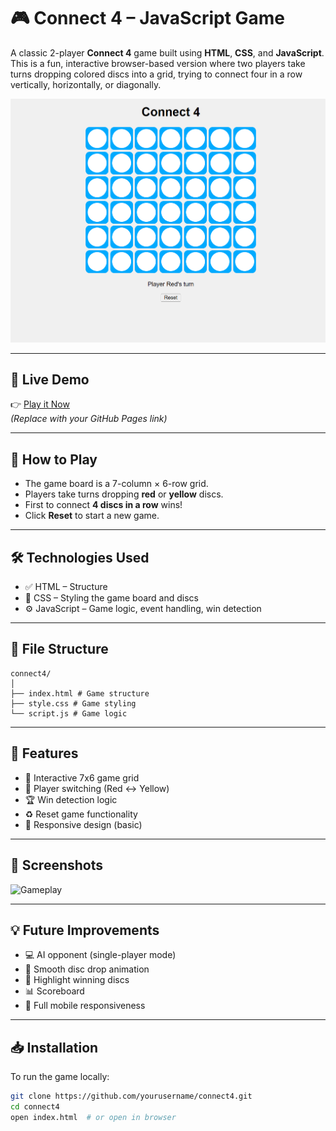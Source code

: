 # 🎮 Connect 4 – JavaScript Game

A classic 2-player **Connect 4** game built using **HTML**, **CSS**, and **JavaScript**. This is a fun, interactive browser-based version where two players take turns dropping colored discs into a grid, trying to connect four in a row vertically, horizontally, or diagonally.

![Connect 4 Screenshot](Gameplay) <!-- Replace with actual screenshot -->

---

## 🚀 Live Demo

👉 [Play it Now](https://yourusername.github.io/connect4/)  
*(Replace with your GitHub Pages link)*

---

## 🧠 How to Play

- The game board is a 7-column × 6-row grid.
- Players take turns dropping **red** or **yellow** discs.
- First to connect **4 discs in a row** wins!
- Click **Reset** to start a new game.

---

## 🛠️ Technologies Used

- ✅ HTML – Structure
- 🎨 CSS – Styling the game board and discs
- ⚙️ JavaScript – Game logic, event handling, win detection

---

## 📁 File Structure
```
connect4/
│
├── index.html # Game structure
├── style.css # Game styling
└── script.js # Game logic
```

---

## 🧩 Features

- 🎯 Interactive 7x6 game grid
- 🔁 Player switching (Red ↔ Yellow)
- 🏆 Win detection logic
- ♻️ Reset game functionality
- 📱 Responsive design (basic)

---

## 📸 Screenshots

<!-- Add screenshots here -->
![Gameplay](https://user-images.githubusercontent.com/your-github-image-link.png)

---

## 💡 Future Improvements

- 💻 AI opponent (single-player mode)
- 🎨 Smooth disc drop animation
- 🏅 Highlight winning discs
- 📊 Scoreboard
- 📱 Full mobile responsiveness

---

## 📥 Installation

To run the game locally:

```bash
git clone https://github.com/yourusername/connect4.git
cd connect4
open index.html  # or open in browser



